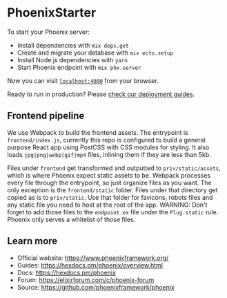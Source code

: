 # PhoenixStarter

To start your Phoenix server:

  * Install dependencies with `mix deps.get`
  * Create and migrate your database with `mix ecto.setup`
  * Install Node.js dependencies with `yarn`
  * Start Phoenix endpoint with `mix phx.server`

Now you can visit [`localhost:4000`](http://localhost:4000) from your browser.

Ready to run in production? Please [check our deployment guides](https://hexdocs.pm/phoenix/deployment.html).

## Frontend pipeline

We use Webpack to build the frontend assets. The entrypoint is `frontend/index.js`, currently this repo is configured to build a general purpose React app using PostCSS with CSS modules for styling. It also loads `jpg|png|webp|gif|mp4` files, inlining them if they are less than 5kb.

Files under `frontend` get transformed and outputted to `priv/static/assets`, which is where Phoenix expect static assets to be. Webpack processes every file through the entrypoint, so just organize files as you want. The only exception is the `frontend/static` folder. Files under that directory get copied as is to `priv/static`. Use that folder for favicons, robots files and any static file you need to host at the root of the app. WARNING: Don't forget to add those files to the `endpoint.ex` file under the `Plug.static` rule. Phoenix only serves a whitelist of those files.

## Learn more

  * Official website: https://www.phoenixframework.org/
  * Guides: https://hexdocs.pm/phoenix/overview.html
  * Docs: https://hexdocs.pm/phoenix
  * Forum: https://elixirforum.com/c/phoenix-forum
  * Source: https://github.com/phoenixframework/phoenix
